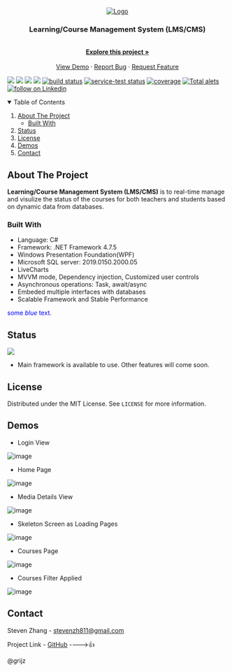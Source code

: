 
<!-- PROJECT LOGO -->
<br />
<p align="center">
  <a href="https://github.com/gritjz/LearningManagmentSystem_LMS">
    <img src="Screenshots/logo.png" alt="Logo">
  </a>

  <h3 align="center">Learning/Course Management System (LMS/CMS)</h3>

  <p align="center">
    <br />
    <a href="#about-the-project"><strong>Explore this project »</strong></a>
    <br />
    <br />
    <a href="#demos">View Demo</a>
    ·
    <a href="https://github.com/gritjz/LearningManagmentSystem_LMS/issues">Report Bug</a>
    ·
    <a href="https://github.com/gritjz/LearningManagmentSystem_LMS/pulls">Request Feature</a>
  </p>
  
  <p>
     <a href="https://github.com/badges/shields/graphs/contributors" alt="f">
        <img src="https://img.shields.io/badge/f-a-green" /></a>
    <a href="https://github.com/gritjz/LearningManagmentSystem_LMS#backers" alt="Backers on Open Collective">
        <img src="https://img.shields.io/badge/-brightgreen-brightgreen" /></a>
    <a href="#sponsors" alt="Sponsors on Open Collective">
        <img src="https://img.shields.io/opencollective/sponsors/shields" /></a>
    <a href="https://github.com/badges/shields/pulse" alt="Activity">
        <img src="https://img.shields.io/github/commit-activity/m/badges/shields" /></a>
    <a href="https://circleci.com/gh/badges/shields/tree/master">
        <img src="https://img.shields.io/circleci/project/github/badges/shields/master" alt="build status"></a>
    <a href="https://circleci.com/gh/badges/daily-tests">
        <img src="https://img.shields.io/circleci/project/github/badges/daily-tests?label=service%20tests"
            alt="service-test status"></a>
    <a href="https://coveralls.io/github/badges/shields">
        <img src="https://img.shields.io/coveralls/github/badges/shields"
            alt="coverage"></a>
    <a href="https://lgtm.com/projects/g/badges/shields/alerts/">
        <img src="https://img.shields.io/lgtm/alerts/g/badges/shields"
            alt="Total alets"/></a>
    <a href="https://www.linkedin.com/in/jzhangcs/">
        <img src="https://img.shields.io/twitter/follow/shields_io?style=social&logo=linkedin"
            alt="follow on Linkedin"></a>
  </p>
</p>


<!-- TABLE OF CONTENTS -->
<details open="open">
  <summary>Table of Contents</summary>
  <ol>
    <li>
      <a href="#about-the-project">About The Project</a>
      <ul>
        <li><a href="#built-with">Built With</a></li>
      </ul>
    </li>
    <li>
      <a href="#status">Status</a>
    </li>
    <li><a href="#license">License</a></li>
    <li><a href="#demos">Demos</a></li>
    <li><a href="#contact">Contact</a></li>
  </ol>
</details>


<!-- ABOUT THE PROJECT -->
## About The Project
__Learning/Course Management System (LMS/CMS)__ is to real-time manage and visulize the status of the courses for both teachers and students based on dynamic data from databases.

### Built With
* Language: C#
* Framework: .NET Framework 4.7.5
* Windows Presentation Foundation(WPF)
* Microsoft SQL server: 2019.0150.2000.05
* LiveCharts
* MVVM mode, Dependency injection, Customized user controls
* Asynchronous operations: Task, await/async
* Embeded multiple interfaces with databases
* Scalable Framework and Stable Performance


<span style="color:blue">some *blue* text</span>.
<!-- project status -->
## Status
__*<a href="https://github.com/badges/shields/graphs/contributors" alt="f">
        <img src="https://img.shields.io/badge/-UNDERGOING-orange" /></a>*__ 



* Main framework is available to use. Other features will come soon.



<!-- LICENSE -->
## License

Distributed under the MIT License. See `LICENSE` for more information.





## Demos

* Login View

![image](https://github.com/gritjz/LearningManagmentSystem/blob/11580b25e857703f349235f7bb9353753f084e4e/Screenshots/1.png)

* Home Page

![image](https://github.com/gritjz/LearningManagmentSystem/blob/11580b25e857703f349235f7bb9353753f084e4e/Screenshots/2.png)

* Media Details View

![image](https://github.com/gritjz/LearningManagmentSystem/blob/11580b25e857703f349235f7bb9353753f084e4e/Screenshots/3.png)

* Skeleton Screen as Loading Pages

![image](https://github.com/gritjz/LearningManagmentSystem/blob/11580b25e857703f349235f7bb9353753f084e4e/Screenshots/4.png)

* Courses Page

![image](https://github.com/gritjz/LearningManagmentSystem/blob/11580b25e857703f349235f7bb9353753f084e4e/Screenshots/5.png)

* Courses Filter Applied

![image](https://github.com/gritjz/LearningManagmentSystem/blob/11580b25e857703f349235f7bb9353753f084e4e/Screenshots/6.png)

<!-- CONTACT -->
## Contact

Steven Zhang - stevenzh811@gmail.com

Project Link - [GitHub](https://github.com/gritjz/LearningManagmentSystem) ---->:+1:

@grijz
